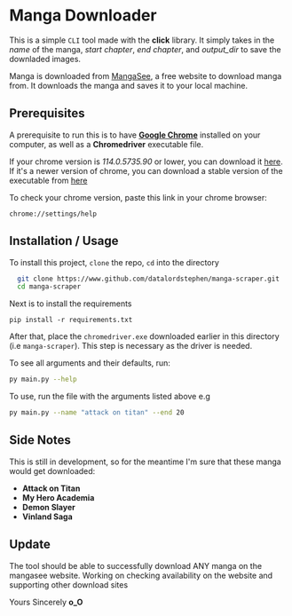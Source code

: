 # Manga Downloader

This is a simple `CLI` tool made with the **click** library. It simply takes in the *name* of the manga, *start chapter*, *end chapter*, and *output_dir* to save the downladed images.

Manga is downloaded from [MangaSee](https://www.mangasee123.com/), a free website to download manga from. It downloads the manga and saves it to your local machine.

## Prerequisites

A prerequisite to run this is to have **[Google Chrome](https://www.google.com/chrome/)** installed on your computer, as well as a **Chromedriver** executable file.

If your chrome version is *114.0.5735.90* or lower, you can download it [here](https://chromedriver.chromium.org/downloads). If it's a newer version of chrome, you can download a stable version of the executable from [here](https://googlechromelabs.github.io/chrome-for-testing/)

To check your chrome version, paste this link in your chrome browser:

```
chrome://settings/help
```
## Installation / Usage

To install this project, `clone` the repo, `cd` into the directory
```bash
  git clone https://www.github.com/datalordstephen/manga-scraper.git
  cd manga-scraper
```

Next is to install the requirements
```
pip install -r requirements.txt
```
After that, place the `chromedriver.exe` downloaded earlier in this directory (i.e `manga-scraper`). This step is necessary as the driver is needed.

To see all arguments and their defaults, run:
```bash
py main.py --help
```

To use, run the file with the arguments listed above e.g
```bash
py main.py --name "attack on titan" --end 20
```
## Side Notes

This is still in development, so for the meantime I'm sure that these manga would get downloaded:

* **Attack on Titan**
* **My Hero Academia**
* **Demon Slayer**
* **Vinland Saga**

## Update
The tool should be able to successfully download ANY manga on the mangasee website. Working on checking availability on the website and supporting other download sites 

Yours Sincerely **o_O**
